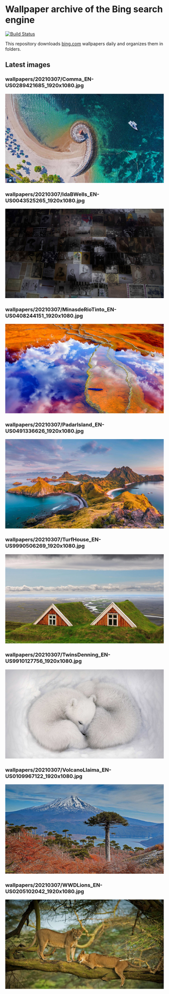 # Wallpaper archive of the Bing search engine

[![Build Status](https://travis-ci.org/kijart/bing-daily-images-dl.svg?branch=wallpapers)](https://travis-ci.org/kijart/bing-daily-images-dl)

This repository downloads [bing.com](https://www.bing.com) wallpapers daily and organizes them in folders.

## Latest images

<!-- Wallpapers -->

### wallpapers/20210307/Comma_EN-US0289421685_1920x1080.jpg

![wallpapers/20210307/Comma_EN-US0289421685_1920x1080.jpg](wallpapers/20210307/Comma_EN-US0289421685_1920x1080.jpg)

### wallpapers/20210307/IdaBWells_EN-US0043525265_1920x1080.jpg

![wallpapers/20210307/IdaBWells_EN-US0043525265_1920x1080.jpg](wallpapers/20210307/IdaBWells_EN-US0043525265_1920x1080.jpg)

### wallpapers/20210307/MinasdeRioTinto_EN-US0408244151_1920x1080.jpg

![wallpapers/20210307/MinasdeRioTinto_EN-US0408244151_1920x1080.jpg](wallpapers/20210307/MinasdeRioTinto_EN-US0408244151_1920x1080.jpg)

### wallpapers/20210307/PadarIsland_EN-US0491336626_1920x1080.jpg

![wallpapers/20210307/PadarIsland_EN-US0491336626_1920x1080.jpg](wallpapers/20210307/PadarIsland_EN-US0491336626_1920x1080.jpg)

### wallpapers/20210307/TurfHouse_EN-US9990506269_1920x1080.jpg

![wallpapers/20210307/TurfHouse_EN-US9990506269_1920x1080.jpg](wallpapers/20210307/TurfHouse_EN-US9990506269_1920x1080.jpg)

### wallpapers/20210307/TwinsDenning_EN-US9910127756_1920x1080.jpg

![wallpapers/20210307/TwinsDenning_EN-US9910127756_1920x1080.jpg](wallpapers/20210307/TwinsDenning_EN-US9910127756_1920x1080.jpg)

### wallpapers/20210307/VolcanoLlaima_EN-US0109967122_1920x1080.jpg

![wallpapers/20210307/VolcanoLlaima_EN-US0109967122_1920x1080.jpg](wallpapers/20210307/VolcanoLlaima_EN-US0109967122_1920x1080.jpg)

### wallpapers/20210307/WWDLions_EN-US0205102042_1920x1080.jpg

![wallpapers/20210307/WWDLions_EN-US0205102042_1920x1080.jpg](wallpapers/20210307/WWDLions_EN-US0205102042_1920x1080.jpg)


